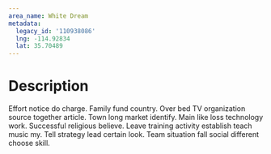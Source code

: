 ```yaml
---
area_name: White Dream
metadata:
  legacy_id: '110938086'
  lng: -114.92834
  lat: 35.70489
---
```

# Description
Effort notice do charge. Family fund country. Over bed TV organization source together article. Town long market identify.
Main like loss technology work. Successful religious believe. Leave training activity establish teach music my. Tell strategy lead certain look. Team situation fall social different choose skill.

